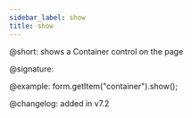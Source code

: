 ```yaml
---
sidebar_label: show
title: show
---
```


@short: shows a Container control on the page

@signature:

@example: form.getItem("container").show();


@changelog: added in v7.2
